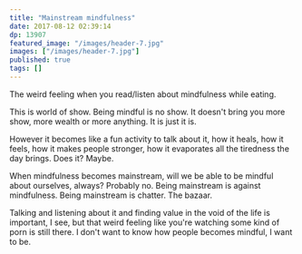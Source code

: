 ```yaml
---
title: "Mainstream mindfulness"
date: 2017-08-12 02:39:14
dp: 13907
featured_image: "/images/header-7.jpg"
images: ["/images/header-7.jpg"]
published: true
tags: []
---
```




The weird feeling when you read/listen about mindfulness while eating.

This is world of show. Being mindful is no show. It doesn't bring you more show,
more wealth or more anything. It is just it is.

However it becomes like a fun activity to talk about it, how it heals, how it
feels, how it makes people stronger, how it evaporates all the tiredness the day
brings. Does it? Maybe.

When mindfulness becomes mainstream, will we be able to be mindful about
ourselves, always? Probably no. Being mainstream is against mindfulness. Being
mainstream is chatter. The bazaar.

Talking and listening about it and finding value in the void of the life is
important, I see, but that weird feeling like you're watching some kind of porn
is still there. I don't want to know how people becomes mindful, I want to be. 

